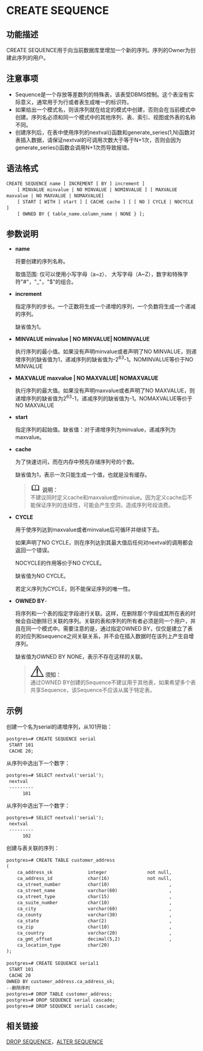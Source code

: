 # CREATE SEQUENCE<a name="ZH-CN_TOPIC_0242370578"></a>

## 功能描述<a name="zh-cn_topic_0237122114_zh-cn_topic_0059778825_section11152141914129"></a>

CREATE SEQUENCE用于向当前数据库里增加一个新的序列。序列的Owner为创建此序列的用户。

## 注意事项<a name="zh-cn_topic_0237122114_zh-cn_topic_0059778825_section192715972011"></a>

-   Sequence是一个存放等差数列的特殊表，该表受DBMS控制。这个表没有实际意义，通常用于为行或者表生成唯一的标识符。
-   如果给出一个模式名，则该序列就在给定的模式中创建，否则会在当前模式中创建。序列名必须和同一个模式中的其他序列、表、索引、视图或外表的名称不同。
-   创建序列后，在表中使用序列的nextval\(\)函数和generate\_series\(1,N\)函数对表插入数据，请保证nextval的可调用次数大于等于N+1次，否则会因为generate\_series\(\)函数会调用N+1次而导致报错。

## 语法格式<a name="zh-cn_topic_0237122114_zh-cn_topic_0059778825_section1963019544155"></a>

```
CREATE SEQUENCE name [ INCREMENT [ BY ] increment ]
    [ MINVALUE minvalue | NO MINVALUE | NOMINVALUE ] [ MAXVALUE maxvalue | NO MAXVALUE | NOMAXVALUE] 
    [ START [ WITH ] start ] [ CACHE cache ] [ [ NO ] CYCLE | NOCYCLE ] 
    [ OWNED BY { table_name.column_name | NONE } ];
```

## 参数说明<a name="zh-cn_topic_0237122114_zh-cn_topic_0059778825_section969884316205"></a>

-   **name**

    将要创建的序列名称。

    取值范围: 仅可以使用小写字母（a\~z）、 大写字母（A\~Z），数字和特殊字符"\#"，"\_"，"$"的组合。

-   **increment**

    指定序列的步长。一个正数将生成一个递增的序列，一个负数将生成一个递减的序列。

    缺省值为1。

-   **MINVALUE minvalue | NO MINVALUE| NOMINVALUE**

    执行序列的最小值。如果没有声明minvalue或者声明了NO MINVALUE，则递增序列的缺省值为1，递减序列的缺省值为-2<sup>63</sup>-1。NOMINVALUE等价于NO MINVALUE

-   **MAXVALUE maxvalue | NO MAXVALUE| NOMAXVALUE**

    执行序列的最大值。如果没有声明maxvalue或者声明了NO MAXVALUE，则递增序列的缺省值为2<sup>63</sup>-1，递减序列的缺省值为-1。NOMAXVALUE等价于NO MAXVALUE

-   **start**

    指定序列的起始值。缺省值：对于递增序列为minvalue，递减序列为maxvalue。

-   **cache**

    为了快速访问，而在内存中预先存储序列号的个数。

    缺省值为1，表示一次只能生成一个值，也就是没有缓存。

    >![](public_sys-resources/icon-note.gif) **说明：**   
    >不建议同时定义cache和maxvalue或minvalue。因为定义cache后不能保证序列的连续性，可能会产生空洞，造成序列号段浪费。  

-   **CYCLE**

    用于使序列达到maxvalue或者minvalue后可循环并继续下去。

    如果声明了NO CYCLE，则在序列达到其最大值后任何对nextval的调用都会返回一个错误。

    NOCYCLE的作用等价于NO CYCLE。

    缺省值为NO CYCLE。

    若定义序列为CYCLE，则不能保证序列的唯一性。

-   **OWNED BY**-

    将序列和一个表的指定字段进行关联。这样，在删除那个字段或其所在表的时候会自动删除已关联的序列。关联的表和序列的所有者必须是同一个用户，并且在同一个模式中。需要注意的是，通过指定OWNED BY，仅仅是建立了表的对应列和sequence之间关联关系，并不会在插入数据时在该列上产生自增序列。

    缺省值为OWNED BY NONE，表示不存在这样的关联。

    >![](public_sys-resources/icon-notice.gif) **须知：**   
    >通过OWNED BY创建的Sequence不建议用于其他表，如果希望多个表共享Sequence，该Sequence不应该从属于特定表。  


## 示例<a name="zh-cn_topic_0237122114_zh-cn_topic_0059778825_section17779175211714"></a>

创建一个名为serial的递增序列，从101开始：

```
postgres=# CREATE SEQUENCE serial
 START 101
 CACHE 20;
```

从序列中选出下一个数字：

```
postgres=# SELECT nextval('serial');
 nextval 
 ---------
      101
```

从序列中选出下一个数字：

```
postgres=# SELECT nextval('serial');
 nextval 
 ---------
      102
```

创建与表关联的序列：

```
postgres=# CREATE TABLE customer_address
(
    ca_address_sk             integer               not null,
    ca_address_id             char(16)              not null,
    ca_street_number          char(10)                      ,
    ca_street_name            varchar(60)                   ,
    ca_street_type            char(15)                      ,
    ca_suite_number           char(10)                      ,
    ca_city                   varchar(60)                   ,
    ca_county                 varchar(30)                   ,
    ca_state                  char(2)                       ,
    ca_zip                    char(10)                      ,
    ca_country                varchar(20)                   ,
    ca_gmt_offset             decimal(5,2)                  ,
    ca_location_type          char(20)                     
);

postgres=# CREATE SEQUENCE serial1
 START 101
 CACHE 20
OWNED BY customer_address.ca_address_sk;
--删除序列
postgres=# DROP TABLE customer_address;
postgres=# DROP SEQUENCE serial cascade;
postgres=# DROP SEQUENCE serial1 cascade;
```

## 相关链接<a name="zh-cn_topic_0237122114_zh-cn_topic_0059778825_section184942174514"></a>

[DROP SEQUENCE](DROP-SEQUENCE.md#ZH-CN_TOPIC_0242370613)，[ALTER SEQUENCE](ALTER-SEQUENCE.md#ZH-CN_TOPIC_0242370535)

